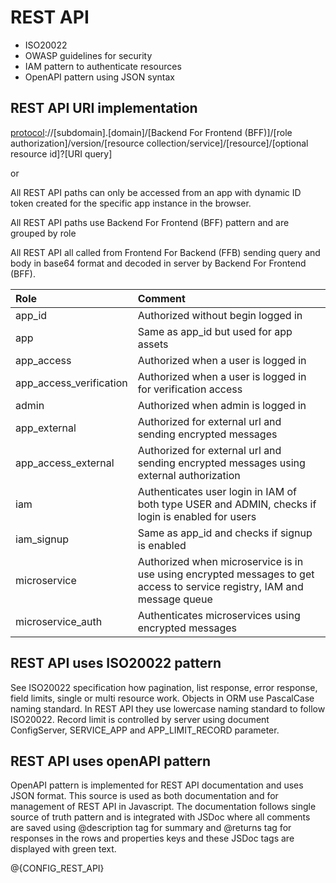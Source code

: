 # REST API

- ISO20022
- OWASP guidelines for security 
- IAM pattern to authenticate resources
- OpenAPI pattern using JSON syntax

## REST API URI implementation

[protocol]://[subdomain].[domain]/[Backend For Frontend (BFF)]/[role authorization]/version/[resource collection/service]/[resource]/[optional resource id]?[URI query]

or

[protocol]://[subdomain].[domain]/

All REST API paths can only be accessed from an app with dynamic ID token created for the specific app instance in the browser.

All REST API paths use Backend For Frontend (BFF) pattern and are grouped by role

All REST API all called from Frontend For Backend (FFB) sending query and body in base64 format and decoded in server by Backend For Frontend (BFF).

|Role                       |Comment                                                     |
|:--------------------------|:-----------------------------------------------------------|
|app_id                     |Authorized without begin logged in                          |
|app                        |Same as app_id but used for app assets                      |
|app_access                 |Authorized when a user is logged in                         |
|app_access_verification    |Authorized when a user is logged in for verification access |
|admin                      |Authorized when admin is logged in                          |
|app_external               |Authorized for external url and sending encrypted messages  |
|app_access_external        |Authorized for external url and sending encrypted messages using external authorization |
|iam                        |Authenticates user login in IAM of both type USER and ADMIN, checks if login is enabled for users |
|iam_signup                 |Same as app_id and checks if signup is enabled              |
|microservice               |Authorized when microservice is in use using encrypted messages to get access to service registry, IAM and message queue |
|microservice_auth          |Authenticates microservices using encrypted messages         |

## REST API uses ISO20022 pattern

See ISO20022 specification how pagination, list response, error response, field limits, single or multi resource work.
Objects in ORM use PascalCase naming standard. In REST API they use lowercase naming standard to follow ISO20022.
Record limit is controlled by server using document ConfigServer, SERVICE_APP and APP_LIMIT_RECORD parameter.

## REST API uses openAPI pattern

OpenAPI pattern is implemented for REST API documentation and uses JSON format. This source is used as both documentation and for management of REST API in Javascript.
The documentation follows single source of truth pattern and is integrated with JSDoc where all comments are saved using @description tag for summary and @returns tag for responses in the rows and properties keys and these JSDoc tags are displayed with green text. 

@{CONFIG_REST_API}